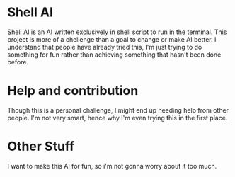 # Shell AI
Shell AI is an AI written exclusively in shell script to run in the terminal. This project is more of a chellenge than a goal to change or make AI better. I understand that people have already tried this, I'm just trying to do something for fun rather than achieving something that hasn't been done before.
# Help and contribution
Though this is a personal challenge, I might end up needing help from other people. I'm not very smart, hence why I'm even trying this in the first place.
# Other Stuff
I want to make this AI for fun, so i'm not gonna worry about it too much.
